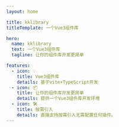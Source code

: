 ```yaml
---
layout: home

title: kklibrary
titleTemplate: 一个Vue3组件库

hero:
  name: kklibrary
  text: 一个Vue3组件库
  tagline: 让你的组件库开发更简单

features:
  - icon: 💡
    title: Vue3组件库
    details: 基于vite+TypeScript开发
  - icon: 📦
    title: 让你的组件库开发更简单
    details: 提供一个Vue3组件库开发环境
  - icon: 🛠️
    title: 按需引入
    details: 直接支持按需引入无需配置任何插件。
---
```

